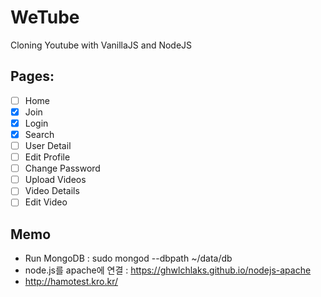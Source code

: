 # WeTube

Cloning Youtube with VanillaJS and NodeJS

## Pages:

- [ ] Home
- [x] Join
- [x] Login
- [x] Search
- [ ] User Detail
- [ ] Edit Profile
- [ ] Change Password
- [ ] Upload Videos
- [ ] Video Details
- [ ] Edit Video

## Memo
 - Run MongoDB : sudo mongod --dbpath ~/data/db
 - node.js를 apache에 연결 : https://ghwlchlaks.github.io/nodejs-apache
 - http://hamotest.kro.kr/

